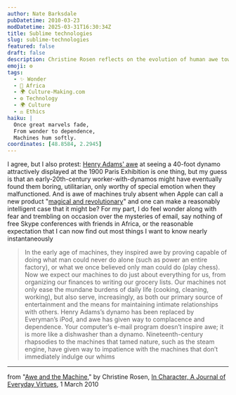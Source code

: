 ```yaml
---
author: Nate Barksdale
pubDatetime: 2010-03-23
modDatetime: 2025-03-31T16:30:34Z
title: Sublime technologies
slug: sublime-technologies
featured: false
draft: false
description: Christine Rosen reflects on the evolution of human awe toward machines from the marvel of the dynamo to the mundanity of modern technology.
emoji: ⚙️
tags:
  - ✨ Wonder
  - 🦁 Africa
  - 🌍 Culture-Making.com
  - ⚙️ Technology
  - 🌍 Culture
  - ⚖️ Ethics
haiku: |
  Once great marvels fade,  
  From wonder to dependence,  
  Machines hum softly.
coordinates: [48.8584, 2.2945]
---
```


I agree, but I also protest: [Henry Adams' awe](http://books.google.com/books?id=GIVBAAAAYAAJ&pg=PA379&dq=dynamo+and+the+virgin&ei=JQypS5OqOo6WlASwl9HtDA&cd=1#v=onepage&q=dynamo%20and%20the%20virgin&f=false) at seeing a 40-foot dynamo attractively displayed at the 1900 Paris Exhibition is one thing, but my guess is that an early-20th-century worker-with-dynamos might have eventually found them boring, utilitarian, only worthy of special emotion when they malfunctioned. And is awe of machines truly absent when Apple can call a new product "[magical and revolutionary](http://www.apple.com/)" and one can make a reasonably intelligent case that it might be? For my part, I do feel wonder along with fear and trembling on occasion over the mysteries of email, say nothing of free Skype conferences with friends in Africa, or the reasonable expectation that I can now find out most things I want to know nearly instantaneously

> In the early age of machines, they inspired awe by proving capable of doing what man could never do alone (such as power an entire factory), or what we once believed only man could do (play chess). Now we expect our machines to do just about everything for us, from organizing our finances to writing our grocery lists. Our machines not only ease the mundane burdens of daily life (cooking, cleaning, working), but also serve, increasingly, as both our primary source of entertainment and the means for maintaining intimate relationships with others. Henry Adams’s dynamo has been replaced by Everyman’s iPod, and awe has given way to complacence and dependence. Your computer’s e-mail program doesn’t inspire awe; it is more like a dishwasher than a dynamo. Nineteenth-century rhapsodies to the machines that tamed nature, such as the steam engine, have given way to impatience with the machines that don’t immediately indulge our whims

---

from "[Awe and the Machine](http://web.archive.org/web/20170424172057/http://incharacter.org:80/features/awe-and-the-machine/)," by Christine Rosen, [In Character, A Journal of Everyday Virtues](http://web.archive.org/web/20170424172057/http://incharacter.org:80/features/awe-and-the-machine/), 1 March 2010
